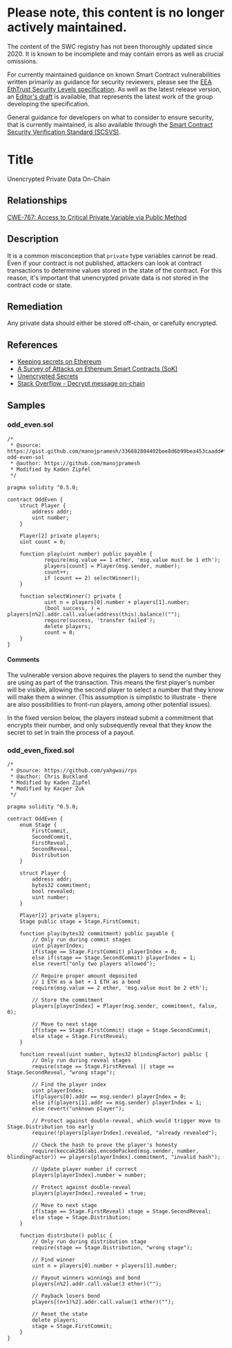 # Please note, this content is no longer actively maintained.

The content of the SWC registry has not been thoroughly updated since 2020. It is known to be incomplete and may contain errors as well as crucial omissions.

For currently maintained guidance on known Smart Contract vulnerabilities written primarily as guidance for security reviewers, please see the
[EEA EthTrust Security Levels specification](https://entethalliance.org/specs/ethtrust-sl). As well as the latest release version, an
[Editor's draft](https://entethalliance.github.io/eta-registry/security-levels-spec.html) is available, 
that represents the latest work of the group developing the specification.

General guidance for developers on what to consider to ensure security, that is currently maintained, is also available through the 
[Smart Contract Security Verification Standard (SCSVS)](https://github.com/ComposableSecurity/SCSVS).

# Title

Unencrypted Private Data On-Chain

## Relationships

[CWE-767: Access to Critical Private Variable via Public Method](https://cwe.mitre.org/data/definitions/767.html)

## Description

It is a common misconception that `private` type variables cannot be read. Even if your contract is not published, attackers can look at contract transactions to determine values stored in the state of the contract. For this reason, it's important that unencrypted private data is not stored in the contract code or state.

## Remediation

Any private data should either be stored off-chain, or carefully encrypted.

## References

- [Keeping secrets on Ethereum](https://medium.com/solidified/keeping-secrets-on-ethereum-5b556c3bb1ee)
- [A Survey of Attacks on Ethereum Smart Contracts (SoK)](https://www.semanticscholar.org/paper/A-Survey-of-Attacks-on-Ethereum-Smart-Contracts-Atzei-Bartoletti/aec843c0f38aff6c7901391a75ec10114a3d60f8)
- [Unencrypted Secrets](https://github.com/KadenZipfel/smart-contract-attack-vectors/blob/master/vulnerabilities/unencrypted-secrets.md)
- [Stack Overflow - Decrypt message on-chain](https://ethereum.stackexchange.com/questions/69825/decrypt-message-on-chain)

## Samples

### odd_even.sol

```solidity
/*
 * @source: https://gist.github.com/manojpramesh/336882804402bee8d6b99bea453caadd#file-odd-even-sol
 * @author: https://github.com/manojpramesh
 * Modified by Kaden Zipfel
 */

pragma solidity ^0.5.0;

contract OddEven {
    struct Player {
        address addr;
        uint number;
    }

    Player[2] private players;
    uint count = 0;

    function play(uint number) public payable {
            require(msg.value == 1 ether, 'msg.value must be 1 eth');
            players[count] = Player(msg.sender, number);
            count++;
            if (count == 2) selectWinner();
    }

    function selectWinner() private {
            uint n = players[0].number + players[1].number;
            (bool success, ) = players[n%2].addr.call.value(address(this).balance)("");
            require(success, 'transfer failed');
            delete players;
            count = 0;
    }
}
```

#### Comments

The vulnerable version above requires the players to send the number they are using
as part of the transaction.
This means the first player's number will be visible, allowing the second player to select a number
that they know will make them a winner.
(This assumption is simplistic to illustrate - there are also possibilities to front-run players,
among other potential issues).

In the fixed version below, the players instead submit a commitment that encrypts their number,
and only subsequently reveal that they know the secret to set in train the process of a payout.

### odd_even_fixed.sol

```solidity
/*
 * @source: https://github.com/yahgwai/rps
 * @author: Chris Buckland
 * Modified by Kaden Zipfel
 * Modified by Kacper Żuk
 */

pragma solidity ^0.5.0;

contract OddEven {
    enum Stage {
        FirstCommit,
        SecondCommit,
        FirstReveal,
        SecondReveal,
        Distribution
    }

    struct Player {
        address addr;
        bytes32 commitment;
        bool revealed;
        uint number;
    }

    Player[2] private players;
    Stage public stage = Stage.FirstCommit;

    function play(bytes32 commitment) public payable {
        // Only run during commit stages
        uint playerIndex;
        if(stage == Stage.FirstCommit) playerIndex = 0;
        else if(stage == Stage.SecondCommit) playerIndex = 1;
        else revert("only two players allowed");

        // Require proper amount deposited
        // 1 ETH as a bet + 1 ETH as a bond
        require(msg.value == 2 ether, 'msg.value must be 2 eth');

        // Store the commitment
        players[playerIndex] = Player(msg.sender, commitment, false, 0);

        // Move to next stage
        if(stage == Stage.FirstCommit) stage = Stage.SecondCommit;
        else stage = Stage.FirstReveal;
    }

    function reveal(uint number, bytes32 blindingFactor) public {
        // Only run during reveal stages
        require(stage == Stage.FirstReveal || stage == Stage.SecondReveal, "wrong stage");

        // Find the player index
        uint playerIndex;
        if(players[0].addr == msg.sender) playerIndex = 0;
        else if(players[1].addr == msg.sender) playerIndex = 1;
        else revert("unknown player");

        // Protect against double-reveal, which would trigger move to Stage.Distribution too early
        require(!players[playerIndex].revealed, "already revealed");

        // Check the hash to prove the player's honesty
        require(keccak256(abi.encodePacked(msg.sender, number, blindingFactor)) == players[playerIndex].commitment, "invalid hash");

        // Update player number if correct
        players[playerIndex].number = number;

        // Protect against double-reveal
        players[playerIndex].revealed = true;

        // Move to next stage
        if(stage == Stage.FirstReveal) stage = Stage.SecondReveal;
        else stage = Stage.Distribution;
    }

    function distribute() public {
        // Only run during distribution stage
        require(stage == Stage.Distribution, "wrong stage");

        // Find winner
        uint n = players[0].number + players[1].number;

        // Payout winners winnings and bond
        players[n%2].addr.call.value(3 ether)("");

        // Payback losers bond
        players[(n+1)%2].addr.call.value(1 ether)("");

        // Reset the state
        delete players;
        stage = Stage.FirstCommit;
    }
}

```
